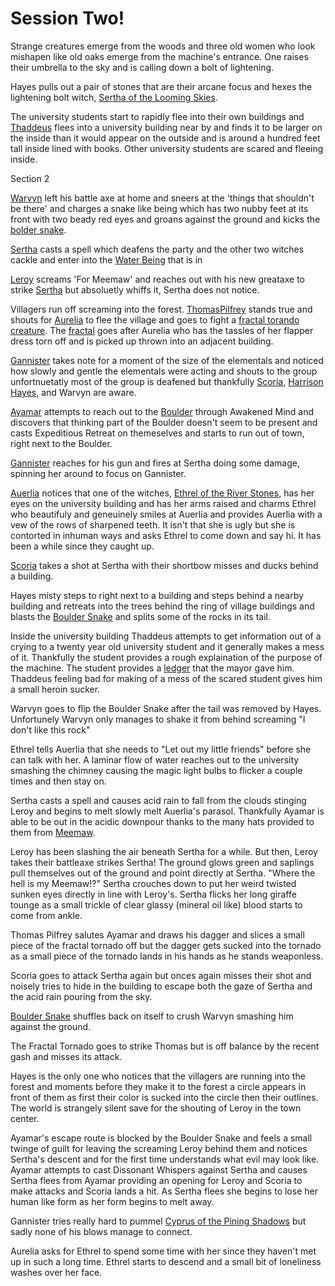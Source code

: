 # Session Two! 

Strange creatures emerge from the woods and three old women who look mishapen like old oaks emerge from the machine's entrance. One raises their umbrella to the sky and is calling down a bolt of lightening. 

Hayes pulls out a pair of stones that are their arcane focus and hexes the lightening bolt witch, [Sertha of the Looming Skies](Sertha.md). 

The university students start to rapidly flee into their own buildings and [Thaddeus](ThaddeusLagrangeskov) flees into a university building near by and finds it to be larger on the inside than it would appear on the outside and is around a hundred feet tall inside lined with books. Other university students are scared and fleeing inside. 

 Section 2

[Warvyn](WarvynBadaxe) left his battle axe at home and sneers at the 'things that shouldn't be there' and charges a snake like being which has two nubby feet at its front with two beady red eyes and groans against the ground and kicks the [bolder snake](BolderSnake.md).

[Sertha](Sertha) casts a spell which deafens the party and the other two witches cackle and enter into the [Water Being](WaterElementalSnake.md) that is in 

[Leroy](LeroyJenkins) screams 'For Meemaw' and reaches out with his new greataxe to strike [Sertha](Sertha) but absoluetly whiffs it, Sertha does not notice. 

Villagers run off screaming into the forest. [ThomasPilfrey](Non%20Player%20Characters/ThomasPilfrey.md) stands true and shouts for [Aurelia](AureliaDArcy) to flee the village and goes to fight a [fractal torando creature](FractalTornado.md). The [fractal](FracticalTorando) goes after Aurelia who has the tassles of her flapper dress torn off and is picked up thrown into an adjacent building. 

[Gannister](GannisterStoke) takes note for a moment of the size of the elementals and noticed how slowly and gentle the elementals were acting and shouts to the group unfortnuetatly most of the group is deafened but thankfully [Scoria](ScoriaCinderborn), [Harrison Hayes](Harrison%20Hayes.md), and Warvyn are aware. 

[Ayamar](Ayamar) attempts to reach out to the [Boulder](BolderSnake) through Awakened Mind and discovers that thinking part of the Boulder doesn't seem to be present and casts Expeditious Retreat on themeselves and starts to run out of town, right next to the Boulder. 

[Gannister](GannisterStoke) reaches for his gun and fires at Sertha doing some damage, spinning her around to focus on Gannister. 

[Auerlia](AureliaDArcy) notices that one of the witches, [Ethrel of the River Stones](Ethrel.md), has her eyes on the university building and has her arms raised and charms Ethrel who beautifuly and geneuinely smiles at Auerlia and provides Auerlia with a vew of the rows of sharpened teeth. It isn't that she is ugly but she is contorted in inhuman ways and asks Ethrel to come down and say hi. It has been a while since they caught up. 

[Scoria](ScoriaCinderborn) takes a shot at Sertha with their shortbow misses and ducks behind a building. 

Hayes misty steps to right next to a building and steps behind a nearby building and retreats into the trees behind the ring of village buildings and blasts the [Boulder Snake](BolderSnake) and splits some of the rocks in its tail. 

Inside the university building Thaddeus attempts to get information out of a crying to a twenty year old university student and it generally makes a mess of it. Thankfully the student provides a rough explaination of the purpose of the machine. The student provides a [ledger](SlimyPebbleLedger.md) that the mayor gave him. Thaddeus feeling bad for making of a mess of the scared student gives him a small heroin sucker.

Warvyn goes to flip the Boulder Snake after the tail was removed by Hayes. Unfortunely Warvyn only manages to shake it from behind screaming "I don't like this rock"  

Ethrel tells Auerlia that she needs to "Let out my little friends" before she can talk with her. A laminar flow of water reaches out to the university smashing the chimney causing the magic light bulbs to flicker a couple times and then stay on. 

Sertha casts a spell and causes acid rain to fall from the clouds stinging Leroy and begins to melt slowly melt Auerlia's parasol. Thankfully Ayamar is able to be out in the acidic downpour thanks to the many hats provided to them from [Meemaw](Meemaw). 

Leroy has been slashing the air beneath Sertha for a while. But then, Leroy takes their battleaxe strikes Sertha! The ground glows green and saplings pull themselves out of the ground and point directly at Sertha. "Where the hell is my Meemaw!?" Sertha crouches down to put her weird twisted sunken eyes directly in line with Leroy's. Sertha flicks her long giraffe tounge as a small trickle of clear glassy (mineral oil like) blood starts to come from ankle. 

Thomas Pilfrey salutes Ayamar and draws his dagger and slices a small piece of the fractal tornado off but the dagger gets sucked into the tornado as a small piece of the tornado lands in his hands as he stands weaponless. 

Scoria goes to attack Sertha again but onces again misses their shot and noisely tries to hide in the building to escape both the gaze of Sertha and the acid rain pouring from the sky.

[Boulder Snake](BolderSnake) shuffles back on itself to crush Warvyn smashing him against the ground. 

The Fractal Tornado goes to strike Thomas but is off balance by the recent gash and misses its attack. 

Hayes is the only one who notices that the villagers are running into the forest and moments before they make it to the forest a circle appears in front of them as first their color is sucked into the circle then their outlines. The world is strangely silent save for the shouting of Leroy in the town center.

Ayamar's escape route is blocked by the Boulder Snake and feels a small twinge of guilt for leaving the screaming Leroy behind them and notices Sertha's descent and for the first time understands what evil may look like. Ayamar attempts to cast Dissonant Whispers against Sertha and causes Sertha flees from Ayamar providing an opening for Leroy and Scoria to make attacks and Scoria lands a hit. As Sertha flees she begins to lose her human like form as her form begins to melt away.

Gannister tries really hard to pummel [Cyprus of the Pining Shadows](Cyprus.md) but sadly none of his blows manage to connect. 

Aurelia asks for Ethrel to spend some time with her since they haven't met up in such a long time. Ethrel starts to descend and a small bit of loneliness washes over her face. 







